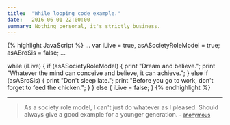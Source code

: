 ```yaml
---
title:  "While looping code example."
date:   2016-06-01 22:00:00
summary: Nothing personal, it's strictly business.
---
```


{% highlight JavaScript %}
... 
var iLive               = true,
    asASocietyRoleModel = true;
    asABroSis           = false;
...

while (iLive) {
    if (asASocietyRoleModel) {
        print "Dream and believe.";
        print "Whatever the mind can conceive and believe, it can achieve.";
    } else if (asABroSis) {
        print "Don't sleep late.";
        print "Before you go to work, don't forget to feed the chicken.";
    }
} else {
    iLive = false;
}
{% endhighlight %}


---
> As a society role model, I can't just do whatever as I pleased. Should always give a good example for a younger generation.
> <small>- [anonymous]()</small>